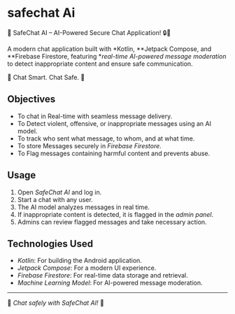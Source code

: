 # safechat Ai

🚀 SafeChat AI – AI-Powered Secure Chat Application! 🔒💬

A modern chat application built with *Kotlin, **Jetpack Compose, and **Firebase Firestore, featuring **real-time AI-powered message moderation* to detect inappropriate content and ensure safe communication.

🔹 Chat Smart. Chat Safe. 🚀

## Objectives

- To chat in Real-time  with seamless message delivery.
- To Detect violent, offensive, or inappropriate messages using an AI model.
- To track who sent what message, to whom, and at what time.
- To store Messages securely in *Firebase Firestore*.
- To Flag messages containing harmful content and prevents abuse.


## Usage

1. Open *SafeChat AI* and log in.
2. Start a chat with any user.
3. The AI model analyzes messages in real time.
4. If inappropriate content is detected, it is flagged in the *admin panel*.
5. Admins can review flagged messages and take necessary action.

## Technologies Used

- *Kotlin*: For building the Android application.
- *Jetpack Compose*: For a modern UI experience.
- *Firebase Firestore*: For real-time data storage and retrieval.
- *Machine Learning Model*: For AI-powered message moderation.

---

🚀 *Chat safely with SafeChat AI!* 🚀
